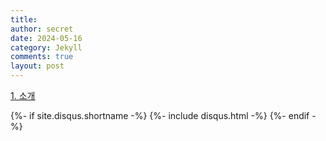 ```yaml
---
title:
author: secret
date: 2024-05-16
category: Jekyll
comments: true
layout: post
---
```


[1. 소개](https://github.com/HELLOINO/HELLOINO.github.io/raw/main/file/%EC%BF%A0%EB%B2%84%EB%84%A4%ED%8B%B0%EC%8A%A4%20%EC%A0%95%EB%A6%AC.pptx)

{%- if site.disqus.shortname -%}
{%- include disqus.html -%}
{%- endif -%}
